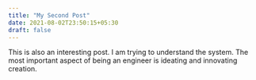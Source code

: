 ```yaml
---
title: "My Second Post"
date: 2021-08-02T23:50:15+05:30
draft: false
---
```

This is also an interesting post. I am trying to understand the system.
The most important aspect of being an engineer is ideating and innovating creation.